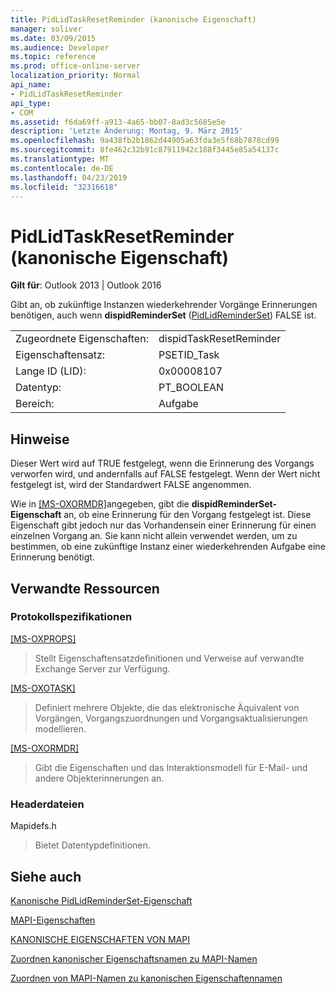 ```yaml
---
title: PidLidTaskResetReminder (kanonische Eigenschaft)
manager: soliver
ms.date: 03/09/2015
ms.audience: Developer
ms.topic: reference
ms.prod: office-online-server
localization_priority: Normal
api_name:
- PidLidTaskResetReminder
api_type:
- COM
ms.assetid: f6da69ff-a913-4a65-bb07-8ad3c5685e5e
description: 'Letzte Änderung: Montag, 9. März 2015'
ms.openlocfilehash: 9a438fb2b1862d44905a63fda3e5f68b7878cd99
ms.sourcegitcommit: 8fe462c32b91c87911942c188f3445e85a54137c
ms.translationtype: MT
ms.contentlocale: de-DE
ms.lasthandoff: 04/23/2019
ms.locfileid: "32316618"
---
```

# <a name="pidlidtaskresetreminder-canonical-property"></a>PidLidTaskResetReminder (kanonische Eigenschaft)

  
  
**Gilt für**: Outlook 2013 | Outlook 2016 
  
Gibt an, ob zukünftige Instanzen wiederkehrender Vorgänge Erinnerungen benötigen, auch wenn **dispidReminderSet** ([PidLidReminderSet](pidlidreminderset-canonical-property.md)) FALSE ist.
  
|||
|:-----|:-----|
|Zugeordnete Eigenschaften:  <br/> |dispidTaskResetReminder  <br/> |
|Eigenschaftensatz:  <br/> |PSETID_Task  <br/> |
|Lange ID (LID):  <br/> |0x00008107  <br/> |
|Datentyp:  <br/> |PT_BOOLEAN  <br/> |
|Bereich:  <br/> |Aufgabe  <br/> |
   
## <a name="remarks"></a>Hinweise

Dieser Wert wird auf TRUE festgelegt, wenn die Erinnerung des Vorgangs verworfen wird, und andernfalls auf FALSE festgelegt. Wenn der Wert nicht festgelegt ist, wird der Standardwert FALSE angenommen.
  
Wie in [[MS-OXORMDR]](https://msdn.microsoft.com/library/5454ebcc-e5d1-4da8-a598-d393b101caab%28Office.15%29.aspx)angegeben, gibt die **dispidReminderSet-Eigenschaft** an, ob eine Erinnerung für den Vorgang festgelegt ist. Diese Eigenschaft gibt jedoch nur das Vorhandensein einer Erinnerung für einen einzelnen Vorgang an. Sie kann nicht allein verwendet werden, um zu bestimmen, ob eine zukünftige Instanz einer wiederkehrenden Aufgabe eine Erinnerung benötigt. 
  
## <a name="related-resources"></a>Verwandte Ressourcen

### <a name="protocol-specifications"></a>Protokollspezifikationen

[[MS-OXPROPS]](https://msdn.microsoft.com/library/f6ab1613-aefe-447d-a49c-18217230b148%28Office.15%29.aspx)
  
> Stellt Eigenschaftensatzdefinitionen und Verweise auf verwandte Exchange Server zur Verfügung.
    
[[MS-OXOTASK]](https://msdn.microsoft.com/library/55600ec0-6195-4730-8436-59c7931ef27e%28Office.15%29.aspx)
  
> Definiert mehrere Objekte, die das elektronische Äquivalent von Vorgängen, Vorgangszuordnungen und Vorgangsaktualisierungen modellieren.
    
[[MS-OXORMDR]](https://msdn.microsoft.com/library/5454ebcc-e5d1-4da8-a598-d393b101caab%28Office.15%29.aspx)
  
> Gibt die Eigenschaften und das Interaktionsmodell für E-Mail- und andere Objekterinnerungen an.
    
### <a name="header-files"></a>Headerdateien

Mapidefs.h
  
> Bietet Datentypdefinitionen.
    
## <a name="see-also"></a>Siehe auch



[Kanonische PidLidReminderSet-Eigenschaft](pidlidreminderset-canonical-property.md)


[MAPI-Eigenschaften](mapi-properties.md)
  
[KANONISCHE EIGENSCHAFTEN VON MAPI](mapi-canonical-properties.md)
  
[Zuordnen kanonischer Eigenschaftsnamen zu MAPI-Namen](mapping-canonical-property-names-to-mapi-names.md)
  
[Zuordnen von MAPI-Namen zu kanonischen Eigenschaftennamen](mapping-mapi-names-to-canonical-property-names.md)

